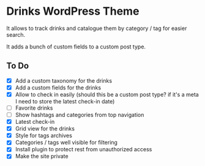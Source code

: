 # Drinks WordPress Theme

It allows to track drinks and catalogue them by category / tag for easier search.

It adds a bunch of custom fields to a custom post type.

## To Do

- [x] Add a custom taxonomy for the drinks
- [x] Add a custom fields for the drinks
- [x] Allow to check in easily (should this be a custom post type? if it's a meta I need to store the latest check-in date)
- [ ] Favorite drinks
- [ ] Show hashtags and categories from top navigation
- [x] Latest check-in
- [x] Grid view for the drinks
- [x] Style for tags archives
- [x] Categories / tags well visible for filtering
- [x] Install plugin to protect rest from unauthorized access
- [x] Make the site private